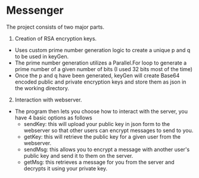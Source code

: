 # Messenger
The project consists of two major parts.
1. Creation of RSA encryption keys.
 - Uses custom prime number generation logic to create a unique p and q to be used in keyGen.
 - The prime number generation utilizes a Parallel.For loop to generate a prime number of a given number of bits (I used 32 bits most of the time)
 - Once the p and q have been generated, keyGen will create Base64 encoded public and private encryption keys and store them as json in the working directory.

2. Interaction with webserver.
 - The program then lets you choose how to interact with the server, you have 4 basic options as follows
   - sendKey: this will upload your public key in json form to the webserver so that other users can encrypt messages to send to you.
   - getKey: this will retrieve the public key for a given user from the webserver.
   - sendMsg: this allows you to encrypt a message with another user's public key and send it to them on the server.
   - getMsg: this retrieves a message for you from the server and decrypts it using your private key.
